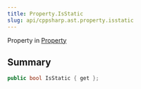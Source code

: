 ```yaml
---
title: Property.IsStatic
slug: api/cppsharp.ast.property.isstatic
---
```

Property in [Property](/api/cppsharp/ast/property)

## Summary



```csharp
public bool IsStatic { get };
```

